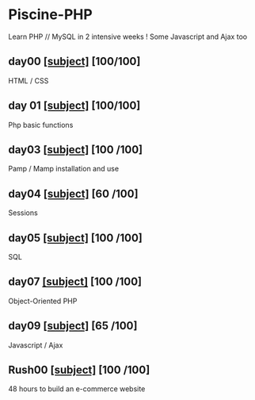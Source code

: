 # Piscine-PHP
Learn PHP // MySQL in 2 intensive weeks ! Some Javascript and Ajax too

## day00 [[subject]](https://github.com/aureleguitard/Piscine-PHP/blob/master/day00/j00.pdf) [100/100]

HTML / CSS

## day 01 [[subject]](https://github.com/aureleguitard/Piscine-PHP/blob/master/day01/j01.pdf) [100/100]

Php basic functions

## day03 [[subject]](https://github.com/aureleguitard/Piscine-PHP/blob/master/day03/j03.pdf) [100 /100]

Pamp / Mamp installation and use

## day04 [[subject]](https://github.com/aureleguitard/Piscine-PHP/blob/master/day04/j04.pdf) [60 /100]

Sessions

## day05 [[subject]](https://github.com/aureleguitard/Piscine-PHP/blob/master/day05/j05.pdf) [100 /100]

SQL

## day07 [[subject]](https://github.com/aureleguitard/Piscine-PHP/blob/master/day07/j07.fr.pdf) [100 /100]

Object-Oriented PHP

## day09 [[subject]](https://github.com/aureleguitard/Piscine-PHP/blob/master/day09/j09.pdf) [65 /100]

Javascript / Ajax

## Rush00 [[subject]](https://github.com/aureleguitard/Piscine-PHP/blob/master/rush00/rush0.pdf) [100 /100]

48 hours to build an e-commerce website
